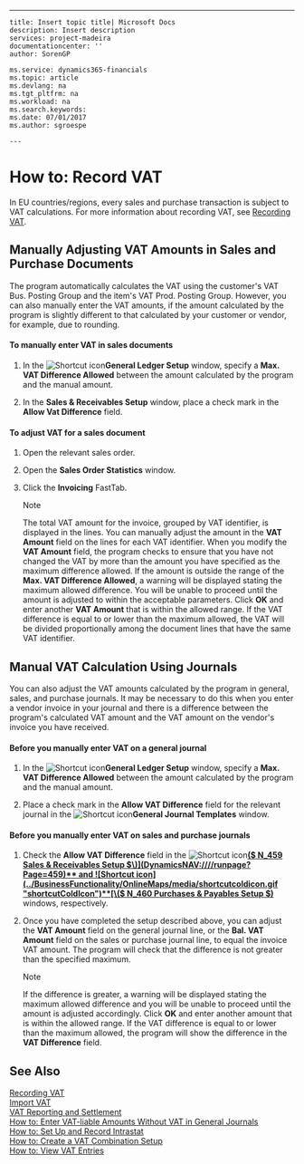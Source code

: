 ---
    title: Insert topic title| Microsoft Docs
    description: Insert description
    services: project-madeira
    documentationcenter: ''
    author: SorenGP

    ms.service: dynamics365-financials
    ms.topic: article
    ms.devlang: na
    ms.tgt_pltfrm: na
    ms.workload: na
    ms.search.keywords:
    ms.date: 07/01/2017
    ms.author: sgroespe

    ---
# How to: Record VAT
In EU countries\/regions, every sales and purchase transaction is subject to VAT calculations. For more information about recording VAT, see [Recording VAT](../Finance/recording-vat.md).  
  
## Manually Adjusting VAT Amounts in Sales and Purchase Documents  
 The program automatically calculates the VAT using the customer's VAT Bus. Posting Group and the item's VAT Prod. Posting Group. However, you can also manually enter the VAT amounts, if the amount calculated by the program is slightly different to that calculated by your customer or vendor, for example, due to rounding.  
  
#### To manually enter VAT in sales documents  
  
1.  In the ![Shortcut icon](../BusinessFunctionality/OnlineMaps/media/shortcutcoldicon.gif "shortcutColdIcon")**General Ledger Setup** window, specify a **Max. VAT Difference Allowed** between the amount calculated by the program and the manual amount.  
  
2.  In the **Sales & Receivables Setup** window, place a check mark in the **Allow Vat Difference** field.  
  
#### To adjust VAT for a sales document  
  
1.  Open the relevant sales order.  
  
2.  Open the **Sales Order Statistics** window.  
  
3.  Click the **Invoicing** FastTab.  
  
    > [!NOTE]  
    >  The total VAT amount for the invoice, grouped by VAT identifier, is displayed in the lines. You can manually adjust the amount in the **VAT Amount** field on the lines for each VAT identifier. When you modify the **VAT Amount** field, the program checks to ensure that you have not changed the VAT by more than the amount you have specified as the maximum difference allowed. If the amount is outside the range of the **Max. VAT Difference Allowed**, a warning will be displayed stating the maximum allowed difference. You will be unable to proceed until the amount is adjusted to within the acceptable parameters. Click **OK** and enter another **VAT Amount** that is within the allowed range. If the VAT difference is equal to or lower than the maximum allowed, the VAT will be divided proportionally among the document lines that have the same VAT identifier.  
  
## Manual VAT Calculation Using Journals  
 You can also adjust the VAT amounts calculated by the program in general, sales, and purchase journals. It may be necessary to do this when you enter a vendor invoice in your journal and there is a difference between the program's calculated VAT amount and the VAT amount on the vendor's invoice you have received.  
  
#### Before you manually enter VAT on a general journal  
  
1.  In the ![Shortcut icon](../BusinessFunctionality/OnlineMaps/media/shortcutcoldicon.gif "shortcutColdIcon")**General Ledger Setup** window, specify a **Max. VAT Difference Allowed** between the amount calculated by the program and the manual amount.  
  
2.  Place a check mark in the **Allow VAT Difference** field for the relevant journal in the ![Shortcut icon](../BusinessFunctionality/OnlineMaps/media/shortcutcoldicon.gif "shortcutColdIcon")**General Journal Templates** window.  
  
#### Before you manually enter VAT on sales and purchase journals  
  
1.  Check the **Allow VAT Difference** field in the ![Shortcut icon](../BusinessFunctionality/OnlineMaps/media/shortcutcoldicon.gif "shortcutColdIcon")**[\($ N\_459 Sales & Receivables Setup $\)](DynamicsNAV:////runpage?Page=459)** and ![Shortcut icon](../BusinessFunctionality/OnlineMaps/media/shortcutcoldicon.gif "shortcutColdIcon")**[\($ N\_460 Purchases & Payables Setup $\)](DynamicsNAV:////runpage?Page=460)** windows, respectively.  
  
2.  Once you have completed the setup described above, you can adjust the **VAT Amount** field on the general journal line, or the **Bal. VAT Amount** field on the sales or purchase journal line, to equal the invoice VAT amount. The program will check that the difference is not greater than the specified maximum.  
  
    > [!NOTE]  
    >  If the difference is greater, a warning will be displayed stating the maximum allowed difference and you will be unable to proceed until the amount is adjusted accordingly. Click **OK** and enter another amount that is within the allowed range. If the VAT difference is equal to or lower than the maximum allowed, the program will show the difference in the **VAT Difference** field.  
  
## See Also  
 [Recording VAT](../Finance/recording-vat.md)   
 [Import VAT](../Finance/import-vat.md)   
 [VAT Reporting and Settlement](../Finance/vat-reporting-and-settlement.md)   
 [How to: Enter VAT-liable Amounts Without VAT in General Journals](../Finance/how-to-enter-vat-liable-amounts-without-vat-in-general-journals.md)   
 [How to: Set Up and Record Intrastat](../Finance/how-to-set-up-and-record-intrastat.md)   
 [How to: Create a VAT Combination Setup](../Finance/how-to-create-a-vat-combination-setup.md)   
 [How to: View VAT Entries](../Finance/how-to-view-vat-entries.md)
